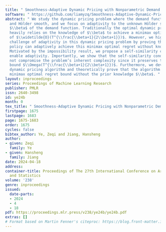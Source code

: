 ```yaml
---
title: " Smoothness-Adaptive Dynamic Pricing with Nonparametric Demand Learning "
software: " https://github.com/liamyzq/Smoothness-Adaptive-Dynamic-Pricing "
abstract: " We study the dynamic pricing problem where the demand function is nonparametric
  and Hölder smooth, and we focus on adaptivity to the unknown Hölder smoothness parameter
  $\\beta$ of the demand function. Traditionally the optimal dynamic pricing algorithm
  heavily relies on the knowledge of $\\beta$ to achieve a minimax optimal regret
  of $\\widetilde{O}(T^{\\frac{\\beta+1}{2\\beta+1}})$. However, we highlight the
  challenge of adaptivity in this dynamic pricing problem by proving that no pricing
  policy can adaptively achieve this minimax optimal regret without knowledge of $\\beta$.
  Motivated by the impossibility result, we propose a self-similarity condition to
  enable adaptivity. Importantly, we show that the self-similarity condition does
  not compromise the problem’s inherent complexity since it preserves the regret lower
  bound $\\Omega(T^{\\frac{\\beta+1}{2\\beta+1}})$. Furthermore, we develop a smoothness-adaptive
  dynamic pricing algorithm and theoretically prove that the algorithm achieves this
  minimax optimal regret bound without the prior knowledge $\\beta$. "
layout: inproceedings
series: Proceedings of Machine Learning Research
publisher: PMLR
issn: 2640-3498
id: ye24b
month: 0
tex_title: " Smoothness-Adaptive Dynamic Pricing with Nonparametric Demand Learning "
firstpage: 1675
lastpage: 1683
page: 1675-1683
order: 1675
cycles: false
bibtex_author: Ye, Zeqi and Jiang, Hansheng
author:
- given: Zeqi
  family: Ye
- given: Hansheng
  family: Jiang
date: 2024-04-18
address:
container-title: Proceedings of The 27th International Conference on Artificial Intelligence
  and Statistics
volume: '238'
genre: inproceedings
issued:
  date-parts:
  - 2024
  - 4
  - 18
pdf: https://proceedings.mlr.press/v238/ye24b/ye24b.pdf
extras: []
# Format based on Martin Fenner's citeproc: https://blog.front-matter.io/posts/citeproc-yaml-for-bibliographies/
---
```

